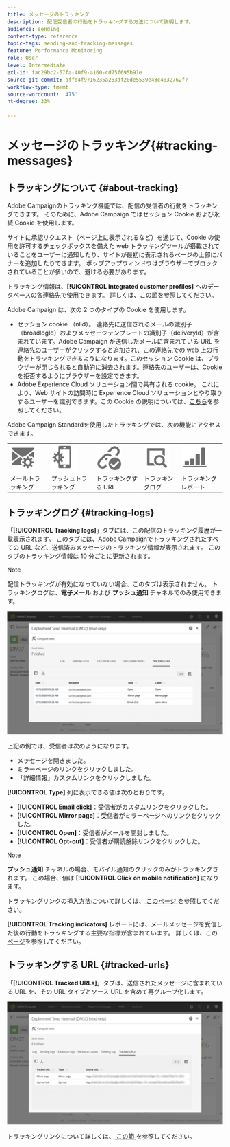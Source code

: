```yaml
---
title: メッセージのトラッキング
description: 配信受信者の行動をトラッキングする方法について説明します。
audience: sending
content-type: reference
topic-tags: sending-and-tracking-messages
feature: Performance Monitoring
role: User
level: Intermediate
exl-id: fac29bc2-57fa-40f9-a160-cd75f695b91e
source-git-commit: affd4f9716235a283df20de5539e43c4832762f7
workflow-type: tm+mt
source-wordcount: '475'
ht-degree: 33%

---
```


# メッセージのトラッキング{#tracking-messages}

## トラッキングについて {#about-tracking}

Adobe Campaignのトラッキング機能では、配信の受信者の行動をトラッキングできます。 そのために、Adobe Campaign ではセッション Cookie および永続 Cookie を使用します。

サイトに承認リクエスト（ページ上に表示されるなど）を通じて、Cookie の使用を許可するチェックボックスを備えた web トラッキングツールが搭載されていることをユーザーに通知したり、サイトが最初に表示されるページの上部にバナーを追加したりできます。 ポップアップウィンドウはブラウザーでブロックされていることが多いので、避ける必要があります。

トラッキング情報は、**[!UICONTROL integrated customer profiles]** へのデータベースの各連絡先で使用できます。 詳しくは、[この節](../../audiences/using/integrated-customer-profile.md)を参照してください。

Adobe Campaign は、次の 2 つのタイプの Cookie を使用します。

* セッション cookie （nlid）。 連絡先に送信されるメールの識別子（broadlogId）およびメッセージテンプレートの識別子（deliveryId）が含まれています。Adobe Campaign が送信したメールに含まれている URL を連絡先のユーザーがクリックすると追加され、この連絡先での web 上の行動をトラッキングできるようになります。このセッション Cookie は、ブラウザーが閉じられると自動的に消去されます。連絡先のユーザーは、Cookie を拒否するようにブラウザーを設定できます。
* Adobe Experience Cloud ソリューション間で共有される cookie。 これにより、Web サイトの訪問時に Experience Cloud ソリューションとやり取りするユーザーを識別できます。この Cookie の説明については、[こちら](https://experienceleague.adobe.com/docs/core-services/interface/ec-cookies/cookies-mc.html)を参照してください。

Adobe Campaign Standardを使用したトラッキングでは、次の機能にアクセスできます。

<table>
<tr>
    <td valign="top">
        <a href="../../administration/using/configuring-email-channel.md#tracking-parameters"><img width="60px" alt="条件" src="assets/icon_email_parameters.png"/></a>
    </td>
    <td valign="top">
        <a href="../../administration/using/push-tracking.md"><img width="60px" alt="条件" src="assets/icon_push_parameters.png"/></a>
    </td>
    <td valign="top">
        <a href="../../designing/using/links.md#about-tracked-urls"><img width="60px" alt="条件" src="assets/icon_url.png"/></a>
    </td>
        <td valign="top">
          <a href="../../sending/using/tracking-messages.md#tracking-logs"><img width="60px" alt="条件" src="assets/icon_log.png"/></a>
    </td>
    </td>
    <td valign="top">
          <a href="../../reporting/using/tracking-indicators.md"><img width="60px" alt="条件" src="assets/icon_report.png"/></a>
</tr>
<tr>
<td>メールトラッキング</td>
<td>プッシュトラッキング</td>
<td>トラッキングする URL</td>
<td>トラッキングログ</td>
<td>トラッキングレポート</td>
</tr>
</table>

## トラッキングログ {#tracking-logs}

「**[!UICONTROL Tracking logs]**」タブには、この配信のトラッキング履歴が一覧表示されます。 このタブには、Adobe Campaignでトラッキングされたすべての URL など、送信済みメッセージのトラッキング情報が表示されます。 このタブのトラッキング情報は 10 分ごとに更新されます。

>[!NOTE]
>
>配信トラッキングが有効になっていない場合、このタブは表示されません。 トラッキングログは、**電子メール** および **プッシュ通知** チャネルでのみ使用できます。

![](assets/tracking_logs.png)

上記の例では、受信者は次のようになります。

* メッセージを開きました。
* ミラーページのリンクをクリックしました。
* 「詳細情報」カスタムリンクをクリックしました。

**[!UICONTROL Type]** 列に表示できる値は次のとおりです。

* **[!UICONTROL Email click]**：受信者がカスタムリンクをクリックした。
* **[!UICONTROL Mirror page]**：受信者がミラーページへのリンクをクリックした。
* **[!UICONTROL Open]**：受信者がメールを開封しました。
* **[!UICONTROL Opt-out]**：受信者が購読解除リンクをクリックした。

>[!NOTE]
>
>**プッシュ通知** チャネルの場合、モバイル通知のクリックのみがトラッキングされます。 この場合、値は **[!UICONTROL Click on mobile notification]** になります。

トラッキングリンクの挿入方法について詳しくは、[ このページ ](../../designing/using/links.md#inserting-a-link) を参照してください。

**[!UICONTROL Tracking indicators]** レポートには、メールメッセージを受信した後の行動をトラッキングする主要な指標が含まれています。 詳しくは、この[ページ](../../reporting/using/tracking-indicators.md)を参照してください。

## トラッキングする URL {#tracked-urls}

「**[!UICONTROL Tracked URLs]**」タブは、送信されたメッセージに含まれている URL を、その URL タイプとソース URL を含めて再グループ化します。

![](assets/sending_delivery6.png)

トラッキングリンクについて詳しくは、[ この節 ](../../designing/using/links.md#about-tracked-urls) を参照してください。
